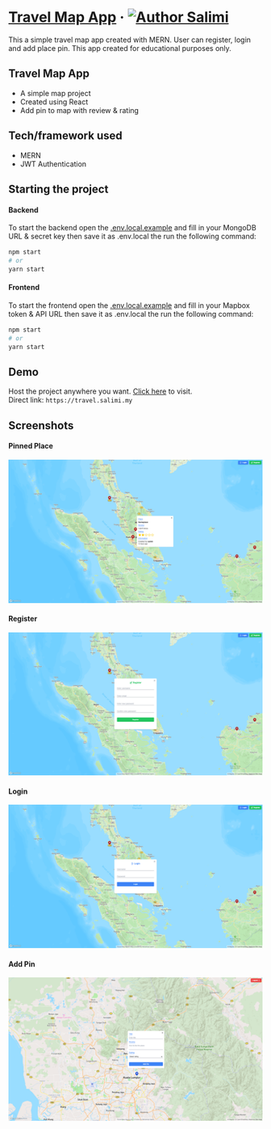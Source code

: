 # [Travel Map App](https://travel.salimi.my) &middot; [![Author Salimi](https://img.shields.io/badge/Author-Salimi-%3C%3E)](https://www.linkedin.com/in/mohamad-salimi/)

This a simple travel map app created with MERN. User can register, login and add place pin. This app created for educational purposes only.

## Travel Map App

- A simple map project
- Created using React
- Add pin to map with review & rating

## Tech/framework used

- MERN
- JWT Authentication

## Starting the project

#### Backend

To start the backend open the [.env.local.example](/backend/.env.local.example) and fill in your MongoDB URL & secret key then save it as .env.local the run the following command:

```bash
npm start
# or
yarn start
```

#### Frontend

To start the frontend open the [.env.local.example](/frontend/.env.local.example) and fill in your Mapbox token & API URL then save it as .env.local the run the following command:

```bash
npm start
# or
yarn start
```

## Demo

Host the project anywhere you want. [Click here](https://travel.salimi.my) to visit.
<br>
Direct link: `https://travel.salimi.my`

## Screenshots

#### Pinned Place

![Pinned Place](/screenshots/screenshot-1.png)

#### Register

![Register](/screenshots/screenshot-2.png)

#### Login

![Login](/screenshots/screenshot-3.png)

#### Add Pin

![Add Pin](/screenshots/screenshot-4.png)
